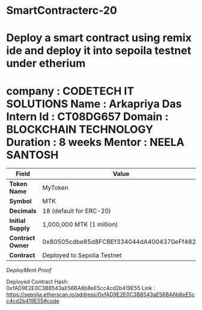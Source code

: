 # SmartContracterc-20
# Deploy a smart contract using remix ide and deploy it into sepoila testnet under etherium 
# company : CODETECH IT SOLUTIONS Name : Arkapriya Das Intern Id : CT08DG657 Domain : BLOCKCHAIN TECHNOLOGY Duration : 8 weeks Mentor : NEELA SANTOSH
| Field              | Value                       |
| ------------------ | --------------------------- |
| **Token Name**     | MyToken                     |
| **Symbol**         | MTK                         |
| **Decimals**       | 18 (default for ERC-20)     |
| **Initial Supply** | 1,000,000 MTK (1 million)   |
| **Contract Owner** | 0x80505cdbe85d8FCBEf334044dA4004370eFf4825
| **Contract**       | Deployed to Sepolia Testnet |



*DeployMent Proof* 

Deployed Contract Hash: 0xfAD9E2E0C3B8543aE56BA6b8eE5cc4cd2b419E55
Link : https://sepolia.etherscan.io/address/0xfAD9E2E0C3B8543aE56BA6b8eE5cc4cd2b419E55#code

